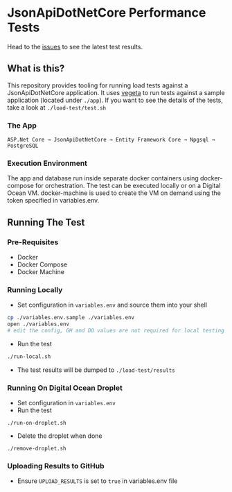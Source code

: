 # JsonApiDotNetCore Performance Tests

Head to the [issues](https://github.com/json-api-dotnet/PerformanceReports/issues) 
to see the latest test results.

## What is this?

This repository provides tooling for running load tests against a JsonApiDotNetCore application.
It uses [vegeta](https://github.com/tsenart/vegeta) to run tests against a sample application (located under `./app`).
If you want to see the details of the tests, take a look at `./load-test/test.sh`

### The App

```
ASP.Net Core → JsonApiDotNetCore → Entity Framework Core → Npgsql → PostgreSQL
```

### Execution Environment

The app and database run inside separate docker containers using docker-compose for orchestration. 
The test can be executed locally or on a Digital Ocean VM. 
docker-machine is used to create the VM on demand using the token specified in variables.env.

## Running The Test

### Pre-Requisites

* Docker
* Docker Compose
* Docker Machine

### Running Locally

- Set configuration in `variables.env` and source them into your shell

```sh
cp ./variables.env.sample ./variables.env
open ./variables.env
# edit the config, GH and DO values are not required for local testing
```

- Run the test

```sh
./run-local.sh
```

- The test results will be dumped to `./load-test/results`

### Running On Digital Ocean Droplet

- Set configuration in `variables.env`
- Run the test 

```
./run-on-droplet.sh
```

- Delete the droplet when done

```
./remove-droplet.sh
```

### Uploading Results to GitHub

- Ensure `UPLOAD_RESULTS` is set to `true` in variables.env file
